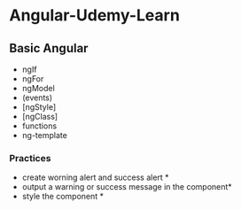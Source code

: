 # Angular-Udemy-Learn

## Basic Angular

* ngIf
* ngFor
* ngModel
* (events)
* [ngStyle]
* [ngClass]
* functions
* ng-template


### Practices

* create worning alert and success alert *
* output a warning or success message in the component*
* style the component *